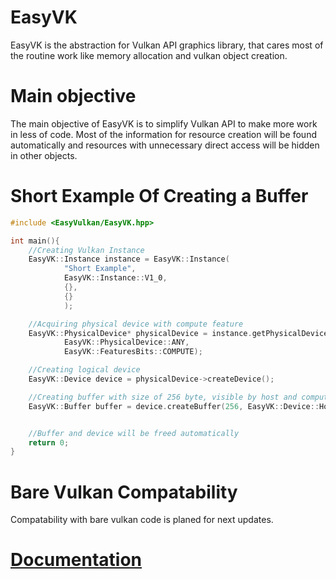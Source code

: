# EasyVK
EasyVK is the abstraction for Vulkan API graphics library, that cares most of the routine work like memory allocation and vulkan object creation.

# Main objective
The main objective of EasyVK is to simplify Vulkan API to make more work in less of code. Most of the information for resource creation will be found automatically and resources with unnecessary direct access will be hidden in other objects.

# Short Example Of Creating a Buffer
```c++
#include <EasyVulkan/EasyVK.hpp>

int main(){
    //Creating Vulkan Instance
    EasyVK::Instance instance = EasyVK::Instance(
            "Short Example",
            EasyVK::Instance::V1_0,
            {},
            {}
            );

    //Acquiring physical device with compute feature
    EasyVK::PhysicalDevice* physicalDevice = instance.getPhysicalDevice(
            EasyVK::PhysicalDevice::ANY,
            EasyVK::FeaturesBits::COMPUTE);

    //Creating logical device
    EasyVK::Device device = physicalDevice->createDevice();

    //Creating buffer with size of 256 byte, visible by host and compute shader
    EasyVK::Buffer buffer = device.createBuffer(256, EasyVK::Device::Host | EasyVK::Device::Compute);


    //Buffer and device will be freed automatically
    return 0;
}
```

# Bare Vulkan Compatability
Compatability with bare vulkan code is planed for next updates.

# [Documentation](doc/docs.md)